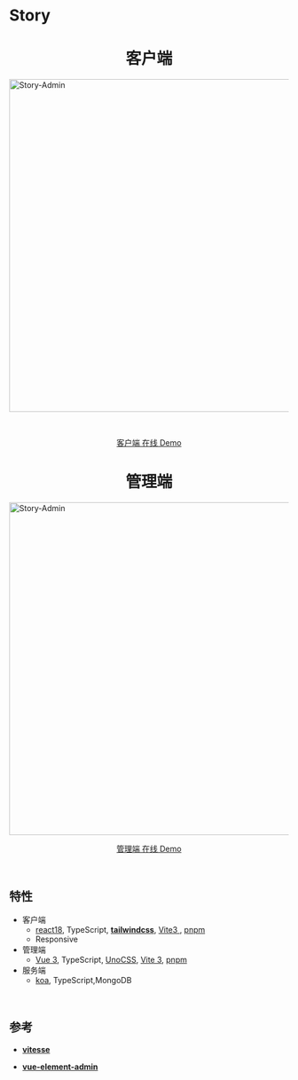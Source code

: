 

# Story

<p align='center'>
 <h1 align='center'>客户端</h1>
  <img src='https://cdn.jsdelivr.net/gh/xxydrr/my_pic/img/image-20221119233846049.png' alt='Story-Admin' width='600'/>
</p>
<br>

<p align='center'>
<a href="http://119.23.209.109/">客户端 在线 Demo</a>
</p>
<p align='center'>
<h1 align='center'>管理端</h1>
  <img src='https://cdn.jsdelivr.net/gh/xxydrr/my_pic/img/image-20221119234339916.png' alt='Story-Admin' width='600'/>
</p>


<p align='center'>
<a href="http://119.23.209.109:8080">管理端 在线 Demo</a>
</p>
<br>



## 特性

+ 客户端 
  + [react18](https://github.com/facebook/react), TypeScript, **[tailwindcss](https://github.com/tailwindlabs/tailwindcss)**, [Vite3 ](https://github.com/vitejs/vite), [pnpm](https://pnpm.js.org/)
  + Responsive
+ 管理端
  +  [Vue 3](https://github.com/vuejs/core), TypeScript, [UnoCSS](https://github.com/antfu/unocss),  [Vite 3](https://github.com/vitejs/vite),  [pnpm](https://pnpm.io/)
+ 服务端
  + [koa](https://github.com/koajs/koa), TypeScript,MongoDB

<br>



## 参考

- **[vitesse](https://github.com/antfu/vitesse)**

- **[vue-element-admin](https://github.com/PanJiaChen/vue-element-admin)**

  

  

  

  
